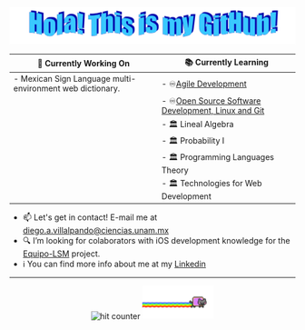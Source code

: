 <p align="center">
  <img src="https://github.com/Dialvive/Dialvive/blob/master/images/HolaMundo.png?raw=true" style="max-width: 100%;" alt="Hello World!" />
</p>

  
<p align="center">
  
| :floppy_disk: Currently Working On | :books: Currently Learning         |
| ---------------------------------- | ---------------------------------- |
| - Mexican Sign Language multi-environment web dictionary. | - :infinity:[Agile Development](https://www.coursera.org/specializations/agile-development)  |
|   | - :infinity:[Open Source Software Development, Linux and Git](https://www.coursera.org/specializations/oss-development-linux-git)
|   | - :classical_building: Lineal Algebra
|   | - :classical_building: Probability I
|   | - :classical_building: Programming Languages Theory
|   | - :classical_building: Technologies for Web Development
</p>


  - :mailbox: Let's get in contact! E-mail me at diego.a.villalpando@ciencias.unam.mx
  - :mag: I’m looking for colaborators with iOS development knowledge for the [Equipo-LSM](https://github.com/Equipo-LSM) project.
  - :information_source: You can find more info about me at my [Linkedin](https://www.linkedin.com/in/diegovillalpando/)
 

  <hr>

  <div align="center">
    <img src="https://profile-counter.glitch.me/dialvive/count.svg" alt="hit counter" align="center">
    <img src="https://github.com/Dialvive/Dialvive/blob/master/images/nyan.gif?raw=true" style="width: 25%;" alt="Nyan!" />
  </div>



